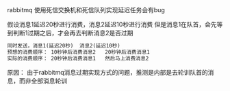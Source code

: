 
rabbitmq 使用死信交换机和死信队列实现延迟任务会有bug

假设消息1延迟20秒进行消费，消息2延迟10秒进行消费
但是消息1在队首，会先等到判断1过期之后，才会再去判断消息2是否过期


~~~tex
同时发送，消息1(延迟20秒)  消息2(延迟10秒)
预想的消费顺序： 10秒钟后消费消息2   20秒钟后消费消息1
实际的消费顺序： 20秒钟后消费消息1   然后马上消费消息2
~~~

原因： 由于rabbitmq消息过期实现方式的问题，推测是内部是去轮训队首的消息，而非全部消息轮训


